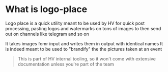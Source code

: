 # What is logo-place

Logo place is a quick utility meant to be used by HV for quick post processing, pasting logos and watermarks on tons of images to then send out on channels like telegram and so on

It takes images fomr input and writes them in output with identical names
It is indeed meant to be used to "brandify" the the pictures taken at an event

> This is part of HV internal tooling, so it won't come with extensive documentation unless you're part of the team